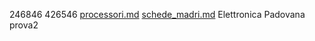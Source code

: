 246846
426546
[processori.md](processori.md)
[schede_madri.md](schede_madri.md)
Elettronica Padovana
prova2
